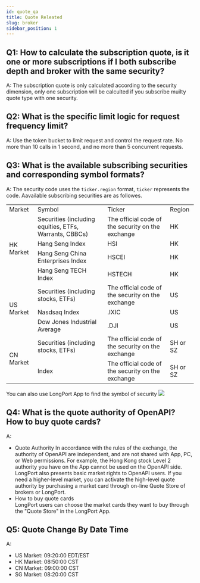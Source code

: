 ```yaml
---
id: quote_qa
title: Quote Releated
slug: broker
sidebar_position: 1
---
```


## Q1: How to calculate the subscription quote, is it one or more subscriptions if I both subscribe depth and broker with the same security?

A: The subscription quote is only calculated according to the security dimension, only one subscription will be calculted if you subscribe muilty quote type with one security.

## Q2: What is the specific limit logic for request frequency limit?

A: Use the token bucket to limit request and control the request rate. No more than 10 calls in 1 second, and no more than 5 concurrent requests.

## Q3: What is the available subscribing securities and corresponding symbol formats?

A: The security code uses the `ticker.region` format, `ticker` represents the code. Aavailable subscribing securities are as followes.

<table>
    <tr>
        <td>Market</td>
        <td>Symbol</td>
        <td>Ticker</td>
        <td>Region</td>
    </tr>
    <tr>
        <td rowspan="4">HK Market</td>
        <td>Securities (including equities, ETFs, Warrants, CBBCs)</td>
        <td>The official code of the security on the exchange</td>
        <td>HK</td>
    </tr>
    <tr>
        <td>Hang Seng Index</td>
        <td>HSI</td>
        <td>HK</td>
    </tr>
    <tr>
        <td>Hang Seng China Enterprises Index</td>
        <td>HSCEI</td>
        <td>HK</td>
    </tr>
    <tr>
        <td>Hang Seng TECH Index</td>
        <td>HSTECH</td>
        <td>HK</td>
    </tr>
    <tr>
        <td rowspan="3">US Market</td>
        <td>Securities (including stocks, ETFs)</td>
        <td>The official code of the security on the exchange</td>
        <td>US</td>
    </tr>
    <tr>
        <td>Nasdsaq Index</td>
        <td>.IXIC</td>
        <td>US</td>
    </tr>
    <tr>
        <td>Dow Jones Industrial Average</td>
        <td>.DJI</td>
        <td>US</td>
    </tr>
    <tr>
        <td rowspan="2">CN Market</td>
        <td>Securities (including stocks, ETFs)</td>
        <td>The official code of the security on the exchange</td>
        <td>SH or SZ</td>
    </tr>
    <tr>
        <td>Index</td>
        <td>The official code of the security on the exchange</td>
        <td>SH or SZ</td>
    </tr>
</table>

You can also use LongPort App to find the symbol of security
<img src="https://pub.lbkrs.com/files/202206/7CSoiaDR4wGZPNCT/20220629-180013.jpeg" className="max-w-2xl" />

## Q4: What is the quote authority of OpenAPI? How to buy quote cards?

A:

- Quote Authority
  In accordance with the rules of the exchange, the authority of OpenAPI are independent, and are not shared with App, PC, or Web permissions. For example, the Hong Kong stock Level 2 authority you have on the App cannot be used on the OpenAPI side. LongPort also presents basic market rights to OpenAPI users. If you need a higher-level market, you can activate the high-level quote authority by purchasing a market card through on-line Quote Store of brokers or LongPort.
- How to buy quote cards  
  LongPort users can choose the market cards they want to buy through the "Quote Store" in the LongPort App.

## Q5: Quote Change By Date Time

A:

- US Market: 09:20:00 EDT/EST
- HK Market: 08:50:00 CST
- CN Market: 09:00:00 CST
- SG Market: 08:20:00 CST
